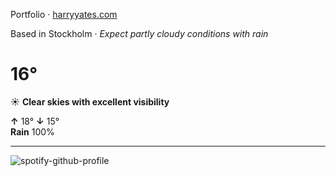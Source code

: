 Portfolio · [harryyates.com](https://harryyates.com)

<!-- WEATHER_START -->
Based in Stockholm · *Expect partly cloudy conditions with rain*

# 16°
☀️ **Clear skies with excellent visibility**

**↑** 18° **↓** 15°  
**Rain** 100%

---
<!-- WEATHER_END -->

<p align="left">
  <a>
    <img src="https://spotify-github-profile.kittinanx.com/api/view?uid=bigbello&cover_image=true&theme=natemoo-re&show_offline=true&background_color=121212&interchange=false&bar_color=53b14f&bar_color_cover=false" alt="spotify-github-profile">
  </a>
</p>